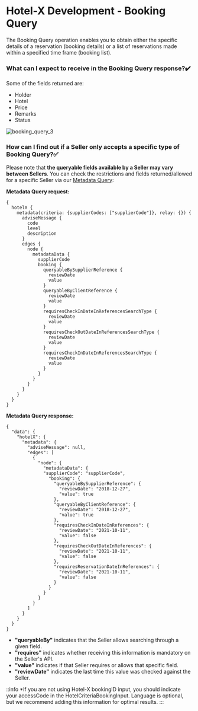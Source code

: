 ﻿---
sidebar_position: 1
---

# Hotel-X Development - Booking Query

The Booking Query operation enables you to obtain either the specific details of a reservation (booking details) or a list of reservations made within a specified time frame (booking list).

### What can I expect to receive in the Booking Query response?✔️

Some of the fields returned are: 

- Holder
- Hotel
- Price
- Remarks
- Status

![booking_query_3](https://storage.travelgate.com/kbase/booking_query_3.jpg)

### How can I find out if a Seller only accepts a specific type of Booking Query?✅
Please note that **the queryable fields available by a Seller may vary between Sellers**. You can check the restrictions and fields returned/allowed for a specific Seller via our [Metadata Query](https://knowledge.travelgate.com/hotel-x-development-metadata):

**Metadata Query request:**
```
{
  hotelX {
    metadata(criteria: {supplierCodes: ["supplierCode"]}, relay: {}) {
      adviseMessage {
        code
        level
        description
      }
      edges {
        node {
          metadataData {
            supplierCode
            booking {
              queryableBySupplierReference {
                reviewDate
                value
              }
              queryableByClientReference {
                reviewDate
                value
              }
              requiresCheckInDateInReferencesSearchType {
                reviewDate
                value
              }
              requiresCheckOutDateInReferencesSearchType {
                reviewDate
                value
              }
              requiresCheckInDateInReferencesSearchType {
                reviewDate
                value
              }
            }
          }
        }
      }
    }
  }
}
```

**Metadata Query response:**

```
{
  "data": {
    "hotelX": {
      "metadata": {
        "adviseMessage": null,
        "edges": [
          {
            "node": {
              "metadataData": {
              "supplierCode": "supplierCode",
                "booking": {
                  "queryableBySupplierReference": {
                    "reviewDate": "2018-12-27",
                    "value": true
                  },
                  "queryableByClientReference": {
                    "reviewDate": "2018-12-27",
                    "value": true
                  },
                  "requiresCheckInDateInReferences": {
                    "reviewDate": "2021-10-11",
                    "value": false
                  },
                  "requiresCheckOutDateInReferences": {
                    "reviewDate": "2021-10-11",
                    "value": false
                  },
                  "requiresReservationDateInReferences": {
                    "reviewDate": "2021-10-11",
                    "value": false
                  }
                }
              }
            }
          }
        ]
      }
    }
  }
}
```

- **"queryableBy"** indicates that the Seller allows searching through a given field.
- **"requires"** indicates whether receiving this information is mandatory on the Seller's API.
- **"value"** indicates if that Seller requires or allows that specific field.
- **"reviewDate"** indicates the last time this value was checked against the Seller.


::info
*If you are not using Hotel-X bookingID input, you should indicate your accessCode in the HotelCriteriaBookingInput. Language is optional, but we recommend adding this information for optimal results.
:::